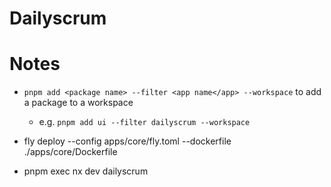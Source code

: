 # Dailyscrum

# Notes

- `pnpm add <package name> --filter <app name</app> --workspace` to add a package to a workspace
  - e.g. `pnpm add ui --filter dailyscrum --workspace`

- fly deploy --config apps/core/fly.toml --dockerfile ./apps/core/Dockerfile

- pnpm exec nx dev dailyscrum